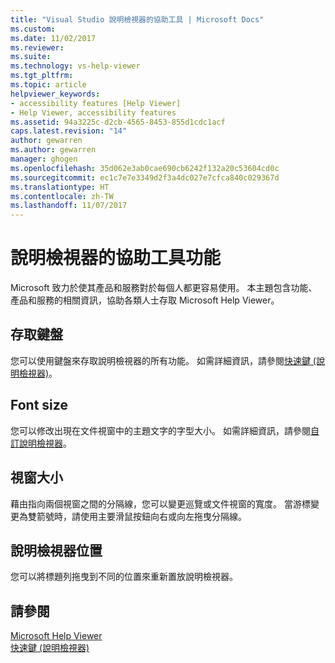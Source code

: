 ```yaml
---
title: "Visual Studio 說明檢視器的協助工具 | Microsoft Docs"
ms.custom: 
ms.date: 11/02/2017
ms.reviewer: 
ms.suite: 
ms.technology: vs-help-viewer
ms.tgt_pltfrm: 
ms.topic: article
helpviewer_keywords:
- accessibility features [Help Viewer]
- Help Viewer, accessibility features
ms.assetid: 94a3225c-d2cb-4565-8453-855d1cdc1acf
caps.latest.revision: "14"
author: gewarren
ms.author: gewarren
manager: ghogen
ms.openlocfilehash: 35d062e3ab0cae690cb6242f132a20c53604cd0c
ms.sourcegitcommit: ec1c7e7e3349d2f3a4dc027e7cfca840c029367d
ms.translationtype: HT
ms.contentlocale: zh-TW
ms.lasthandoff: 11/07/2017
---
```

# <a name="accessibility-features-of-the-help-viewer"></a>說明檢視器的協助工具功能
Microsoft 致力於使其產品和服務對於每個人都更容易使用。 本主題包含功能、產品和服務的相關資訊，協助各類人士存取 Microsoft Help Viewer。  
  
## <a name="keyboard-access"></a>存取鍵盤  
您可以使用鍵盤來存取說明檢視器的所有功能。 如需詳細資訊，請參閱[快速鍵 (說明檢視器)](../ide/shortcut-keys-help-viewer.md)。  
  
## <a name="font-size"></a>Font size  
您可以修改出現在文件視窗中的主題文字的字型大小。 如需詳細資訊，請參閱[自訂說明檢視器](../ide/customize-the-help-viewer.md)。  
  
## <a name="window-size"></a>視窗大小  
藉由指向兩個視窗之間的分隔線，您可以變更巡覽或文件視窗的寬度。 當游標變更為雙箭號時，請使用主要滑鼠按鈕向右或向左拖曳分隔線。  
  
## <a name="help-viewer-position"></a>說明檢視器位置  
您可以將標題列拖曳到不同的位置來重新置放說明檢視器。  
  
## <a name="see-also"></a>請參閱
[Microsoft Help Viewer](../ide/microsoft-help-viewer.md)  
[快速鍵 (說明檢視器)](../ide/shortcut-keys-help-viewer.md)